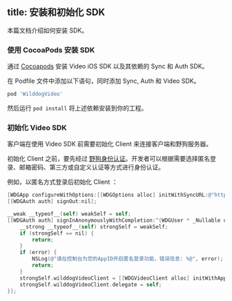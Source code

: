 ﻿title: 安装和初始化 SDK
---

本篇文档介绍如何安装 SDK。


### 使用 CocoaPods 安装 SDK

通过 [Cocoapods](https://cocoapods.org/) 安装 Video iOS SDK 以及其依赖的 Sync 和 Auth SDK。

在 Podfile 文件中添加以下语句，同时添加 Sync, Auth 和 Video SDK。

```ruby
pod 'WilddogVideo'
```

然后运行 `pod install` 将上述依赖安装到你的工程。

### 初始化 Video SDK

客户端在使用 Video SDK 前需要初始化 Client 来连接客户端和野狗服务器。

初始化 Client 之前，要先经过 [野狗身份认证](/auth/iOS/index.html)。开发者可以根据需要选择匿名登录、邮箱密码、第三方或自定义认证等方式进行身份认证。

例如，以匿名方式登录后初始化 Client ：

```objectivec
[WDGApp configureWithOptions:[[WDGOptions alloc] initWithSyncURL:@"https://<#appId#>.wilddogio.com"]];
[[WDGAuth auth] signOut:nil];

__weak __typeof__(self) weakSelf = self;
[[WDGAuth auth] signInAnonymouslyWithCompletion:^(WDGUser * _Nullable user, NSError * _Nullable error) {
    __strong __typeof__(self) strongSelf = weakSelf;
    if (strongSelf == nil) {
        return;
    }
    if (error) {
        NSLog(@"请在控制台为您的AppID开启匿名登录功能，错误信息: %@", error);
        return;
    }
    strongSelf.wilddogVideoClient = [[WDGVideoClient alloc] initWithApp:[WDGApp defaultApp]];
    strongSelf.wilddogVideoClient.delegate = self;
}];
```
